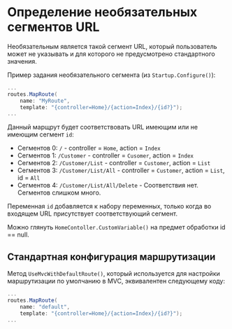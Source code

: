 # Определение необязательных сегментов URL

Необязательным является такой сегмент URL, который пользователь может не указывать и для которого
не предусмотрено стандартного значения.

Пример задания необязательного сегмента (из `Startup.Configure()`):
```cs
...
routes.MapRoute(
    name: "MyRoute",
    template: "{controller=Home}/{action=Index}/{id?}");
...
```

Данный марщрут будет соответствовать URL имеющим или не имеющим сегмент `id`:
* Сегментов 0: `/` - controller = `Home`, action = `Index`
* Сегментов 1: `/Customer` - controller = `Cusomer`, action = `Index`
* Сегментов 2: `/Customer/List` - controller = `Customer`, action = `List`
* Сегментов 3: `/Customer/List/All` - controller = `Customer`, action = `List`, id = `All`
* Сегментов 4: `/Customer/List/All/Delete` - Соответствия нет. Сегментов слишком много.

Переменная `id` добавляется к набору переменных, только когда во входящем URL присутствует
соответствующий сегмент.

Можно глянуть `HomeContoller.CustomVariable()` на предмет обработки id == null.


## Стандартная конфигурация маршрутизации

Метод `UseMvcWithDefaultRoute()`, который используется для настройки маршрутизации по умолчанию
в MVC, эквивалентен следующему коду:
```cs
...
routes.MapRoute(
    name: "default",
    template: "{controller=Home}/{action=Index}/{id?}");
...
```
